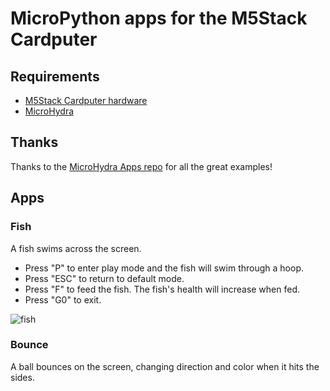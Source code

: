 # MicroPython apps for the M5Stack Cardputer

## Requirements

* [M5Stack Cardputer hardware](https://shop.m5stack.com/products/m5stack-cardputer-kit-w-m5stamps3)
* [MicroHydra](https://github.com/echo-lalia/MicroHydra)

## Thanks

Thanks to the [MicroHydra Apps repo](https://github.com/echo-lalia/MicroHydra-Apps/) for all the great examples!

## Apps

### Fish

A fish swims across the screen.

* Press "P" to enter play mode and the fish will swim through a hoop.
* Press "ESC" to return to default mode.
* Press "F" to feed the fish. The fish's health will increase when fed.
* Press "G0" to exit.

![fish](https://github.com/user-attachments/assets/103ca89d-0220-4d66-8ff8-94ae4c7cd181)

### Bounce

A ball bounces on the screen, changing direction and color when it hits the sides.
